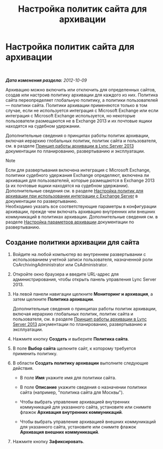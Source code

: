 ﻿---
title: Настройка политик сайта для архивации
TOCTitle: Настройка политик сайта для архивации
ms:assetid: dc2ea206-8b9c-44dd-a479-efb217593c89
ms:mtpsurl: https://technet.microsoft.com/ru-ru/library/JJ205325(v=OCS.15)
ms:contentKeyID: 49311374
ms.date: 05/19/2016
mtps_version: v=OCS.15
ms.translationtype: HT
---

# Настройка политик сайта для архивации

 

_**Дата изменения раздела:** 2012-10-09_

Архивацию можно включить или отключить для определенных сайтов, создав или настроив политику архивации для каждого из них. Политика сайта переопределяет глобальную политику, а политики пользователей — политики сайта. Политики архивации применяются только в том случае, если не используется интеграция с Microsoft Exchange или если интеграция с Microsoft Exchange используется, но некоторые пользователи размещаются не в Exchange 2013 и их почтовые ящики находятся на судебном удержании.

Дополнительные сведения о принципах работы политик архивации, включая иерархию глобальных политик, политик сайта и пользователя, см. в разделе [Принцип работы архивации в Lync Server 2013](lync-server-2013-how-archiving-works.md) документации по планированию, развертыванию и эксплуатации.

> [!note]  
> Если для развертывания включена интеграция с Microsoft Exchange, политики судебного удержания Exchange определяют, включена ли архивация для пользователей, которые размещаются в Exchange 2013 (а их почтовые ящики находятся на судебном удержании). Дополнительные сведения см. в разделе <a href="lync-server-2013-setting-up-policies-for-archiving-when-using-exchange-server-integration.md">Настройка политик для архивации при использовании интеграции с Exchange Server</a> в документации по развертыванию.<br />Необходимо указать все соответствующие параметры в конфигурации архивации, прежде чем включать архивацию внутренних или внешних коммуникаций в политиках архивации. Дополнительные сведения см. в разделе <a href="lync-server-2013-configuring-archiving-options.md">Настройка параметров архивации</a> документации по развертыванию.

## Создание политики архивации для сайта

1.  Войдите на любой компьютер во внутреннем развертывании с использованием учетной записи пользователя, назначенной роли CsArchivingAdministrator или CsAdministrator.

2.  Откройте окно браузера и введите URL-адрес для администрирования, чтобы открыть панель управления Lync Server 2013.

3.  На левой панели навигации щелкните **Мониторинг и архивация**, а затем щелкните **Политика архивации**.
    
    Дополнительные сведения о принципах работы политик архивации, включая иерархию глобальных политик, политик сайта и пользователя, см. в разделе [Принцип работы архивации в Lync Server 2013](lync-server-2013-how-archiving-works.md) документации по планированию, развертыванию и эксплуатации.

4.  Нажмите кнопку **Создать** и выберите **Политика сайта**.

5.  В поле **Выбор сайта** щелкните сайт, к которому требуется применить политику.

6.  В области **Создать политику архивации** выполните следующие действия.
    
      - В поле **Имя** укажите имя для политики сайта.
    
      - В поле **Описание** укажите сведения о назначении политики сайта (например, "политика сайта для Москвы").
    
      - Чтобы выбрать управление архивацией внутренних коммуникаций для указанного сайта, установите или снимите флажок **Архивация внутренних коммуникаций**.
    
      - Чтобы выбрать управление архивацией внешних коммуникаций для указанного сайта, установите или снимите флажок **Архивация внешних коммуникаций**.

7.  Нажмите кнопку **Зафиксировать**.

